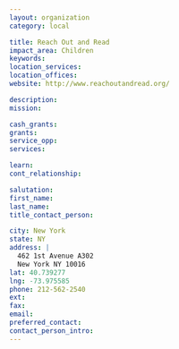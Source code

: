 ```yaml
---
layout: organization
category: local

title: Reach Out and Read
impact_area: Children
keywords: 
location_services: 
location_offices: 
website: http://www.reachoutandread.org/

description: 
mission: 

cash_grants: 
grants: 
service_opp: 
services: 

learn: 
cont_relationship: 

salutation: 
first_name: 
last_name: 
title_contact_person: 

city: New York
state: NY
address: |
  462 1st Avenue A302    
  New York NY 10016
lat: 40.739277
lng: -73.975585
phone: 212-562-2540
ext: 
fax: 
email: 
preferred_contact: 
contact_person_intro: 
---
```

